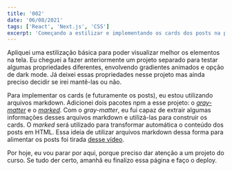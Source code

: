 ```yaml
---
title: '002'
date: '06/08/2021'
tags: ['React', 'Next.js', 'CSS']
excerpt: 'Começando a estilizar e implementando os cards dos posts na página principal'
---
```

Apliquei uma estilização básica para poder visualizar melhor os elementos na tela. Eu cheguei a fazer anteriormente um projeto separado para testar algumas propriedades diferentes, envolvendo gradientes animados e opção de dark mode. Já deixei essas propriedades nesse projeto mas ainda preciso decidir se irei mantê-las ou não.

Para implementar os cards (e futuramente os posts), eu estou utilizando arquivos markdown. Adicionei dois pacotes npm a esse projeto: o <a href="https://www.npmjs.com/package/gray-matter" target="_blank" rel="noreferrer">*gray-matter*</a> e o <a href="https://www.npmjs.com/package/marked" target="_blank" rel="noreferrer">*marked*</a>. Com o *gray-matter*, eu fui capaz de extrair algumas informações desses arquivos markdown e utilizá-las para construir os cards. O *marked* será utilizado para transformar automática o conteúdo dos posts em HTML. Essa ideia de utilizar arquivos markdown dessa forma para alimentar os posts foi tirada <a href="https://www.youtube.com/watch?v=MrjeefD8sac" target="_blank" rel="noreferrer">desse vídeo</a>.

Por hoje, eu vou parar por aqui, porque preciso dar atenção a um projeto do curso. Se tudo der certo, amanhã eu finalizo essa página e faço o deploy.
